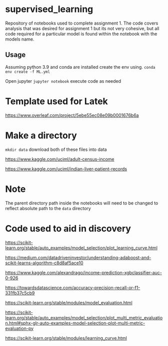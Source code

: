 # supervised_learning
Repository of notebooks used to complete assignment 1.  The code covers analysis that was desired for assignment 1 but its not very cohesive, but all code required for a particular model is found within the notebook with the models name. 

## Usage
Assuming python 3.9 and conda are installed create the env using.
`conda env create -f ML.yml`

Open jupyter
`jupyter notebook` execute code as needed

# Template used for Latek
https://www.overleaf.com/project/5ebe55ec08e09b0001676b6a

# Make a directory 
`mkdir data`
download both of these files into data

https://www.kaggle.com/uciml/adult-census-income

https://www.kaggle.com/uciml/indian-liver-patient-records

# Note
The parent directory path inside the notebooks will need to be changed to reflect absolute path to the `data` directory

# Code used to aid in discovery
https://scikit-learn.org/stable/auto_examples/model_selection/plot_learning_curve.html

https://medium.com/datadriveninvestor/understanding-adaboost-and-scikit-learns-algorithm-c8d8af5ace10

https://www.kaggle.com/alexandrago/income-prediction-xgbclassifier-auc-0-926

https://towardsdatascience.com/accuracy-precision-recall-or-f1-331fb37c5cb9

https://scikit-learn.org/stable/modules/model_evaluation.html

https://scikit-learn.org/stable/auto_examples/model_selection/plot_multi_metric_evaluation.html#sphx-glr-auto-examples-model-selection-plot-multi-metric-evaluation-py

https://scikit-learn.org/stable/modules/learning_curve.html





